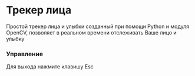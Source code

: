 # Трекер лица

Простой трекер лица и улыбки созданный при помощи Python и модуля OpenCV, позволяет в реальном времени отслеживать Ваше лицо и улыбку



### Управление

Для выхода нажмите клавишу Esc
